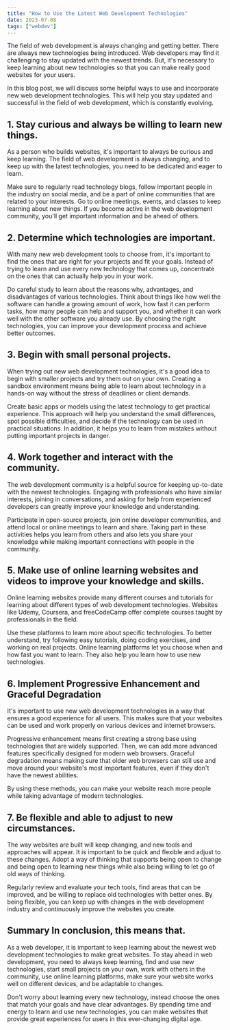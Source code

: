 ```yaml
---
title: "How to Use the Latest Web Development Technologies"
date: 2023-07-08
tags: ["webdev"]
---
```


The field of web development is always changing and getting better. There are always new technologies being introduced. Web developers may find it challenging to stay updated with the newest trends. But, it's necessary to keep learning about new technologies so that you can make really good websites for your users.

In this blog post, we will discuss some helpful ways to use and incorporate new web development technologies. This will help you stay updated and successful in the field of web development, which is constantly evolving.

## 1. Stay curious and always be willing to learn new things.

As a person who builds websites, it's important to always be curious and keep learning. The field of web development is always changing, and to keep up with the latest technologies, you need to be dedicated and eager to learn.

Make sure to regularly read technology blogs, follow important people in the industry on social media, and be a part of online communities that are related to your interests. Go to online meetings, events, and classes to keep learning about new things. If you become active in the web development community, you'll get important information and be ahead of others.

## 2. Determine which technologies are important.

With many new web development tools to choose from, it's important to find the ones that are right for your projects and fit your goals. Instead of trying to learn and use every new technology that comes up, concentrate on the ones that can actually help you in your work.

Do careful study to learn about the reasons why, advantages, and disadvantages of various technologies. Think about things like how well the software can handle a growing amount of work, how fast it can perform tasks, how many people can help and support you, and whether it can work well with the other software you already use. By choosing the right technologies, you can improve your development process and achieve better outcomes.

## 3. Begin with small personal projects.

When trying out new web development technologies, it's a good idea to begin with smaller projects and try them out on your own. Creating a sandbox environment means being able to learn about technology in a hands-on way without the stress of deadlines or client demands.

Create basic apps or models using the latest technology to get practical experience. This approach will help you understand the small differences, spot possible difficulties, and decide if the technology can be used in practical situations. In addition, it helps you to learn from mistakes without putting important projects in danger.

## 4. Work together and interact with the community.

The web development community is a helpful source for keeping up-to-date with the newest technologies. Engaging with professionals who have similar interests, joining in conversations, and asking for help from experienced developers can greatly improve your knowledge and understanding.

Participate in open-source projects, join online developer communities, and attend local or online meetings to learn and share. Taking part in these activities helps you learn from others and also lets you share your knowledge while making important connections with people in the community.

## 5. Make use of online learning websites and videos to improve your knowledge and skills.

Online learning websites provide many different courses and tutorials for learning about different types of web development technologies. Websites like Udemy, Coursera, and freeCodeCamp offer complete courses taught by professionals in the field.

Use these platforms to learn more about specific technologies. To better understand, try following easy tutorials, doing coding exercises, and working on real projects. Online learning platforms let you choose when and how fast you want to learn. They also help you learn how to use new technologies.

## 6. Implement Progressive Enhancement and Graceful Degradation

It's important to use new web development technologies in a way that ensures a good experience for all users. This makes sure that your websites can be used and work properly on various devices and internet browsers.

Progressive enhancement means first creating a strong base using technologies that are widely supported. Then, we can add more advanced features specifically designed for modern web browsers. Graceful degradation means making sure that older web browsers can still use and move around your website's most important features, even if they don't have the newest abilities.

By using these methods, you can make your website reach more people while taking advantage of modern technologies.

## 7. Be flexible and able to adjust to new circumstances.

The way websites are built will keep changing, and new tools and approaches will appear. It is important to be quick and flexible and adjust to these changes. Adopt a way of thinking that supports being open to change and being open to learning new things while also being willing to let go of old ways of thinking.

Regularly review and evaluate your tech tools, find areas that can be improved, and be willing to replace old technologies with better ones. By being flexible, you can keep up with changes in the web development industry and continuously improve the websites you create.

## Summary In conclusion, this means that.

As a web developer, it is important to keep learning about the newest web development technologies to make great websites. To stay ahead in web development, you need to always keep learning, find and use new technologies, start small projects on your own, work with others in the community, use online learning platforms, make sure your website works well on different devices, and be adaptable to changes.

Don't worry about learning every new technology, instead choose the ones that match your goals and have clear advantages. By spending time and energy to learn and use new technologies, you can make websites that provide great experiences for users in this ever-changing digital age.
